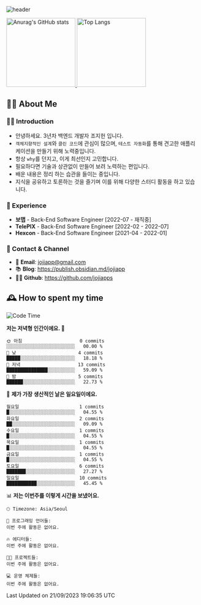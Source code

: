 ![header](https://capsule-render.vercel.app/api?type=transparent&fontColor=6b32af&height=200&text=Back-End%20Developer&fontSize=60)

<a href="#">
  <img height="180px" src="https://github-readme-stats.vercel.app/api?username=jojiapps&show_icons=true&theme=midnight-purple&locale=kr" alt="Anurag's GitHub stats"/>
</a>

<a href="#">
  <img height="180px" src="https://github-readme-stats.vercel.app/api/top-langs/?username=jojiapps&theme=midnight-purple&layout=compact&locale=kr" alt="Top Langs"/>
</a>

## 💁‍♂️ About Me

### 🙇‍♂️ Introduction

- 안녕하세요. 3년차 백엔드 개발자 조지헌 입니다.
- `객체지향적인 설계`와 `클린 코드`에 관심이 많으며, `테스트 자동화`를 통해 견고한 애플리케이션을 만들기 위해 노력중입니다.
- 항상 `why`를 던지고, 이게 최선인지 고민합니다.
- 필요하다면 기술과 상관없이 만들어 보려 노력하는 편입니다.
- 배운 내용은 정리 하는 습관을 들이는 중입니다.
- 지식을 공유하고 토론하는 것을 즐기며 이를 위해 다양한 스터디 활동을 하고 있습니다.

### 💼 Experience

- **보맵** - Back-End Software Engineer [2022-07 - 재직중]
- **TelePIX** - Back-End Software Engineer [2022-02 - 2022-07]
- **Hexcon** - Back-End Software Engineer [2021-04 - 2022-01]

### 🤝 Contact & Channel

- 📧 **Email**: jojiapp@gmail.com
- 📚 **Blog**: https://publish.obsidian.md/jojiapp
- 👨‍💻 **Github**: https://github.com/jojiapps

## 🕰 How to spent my time
<!--START_SECTION:waka-->
![Code Time](http://img.shields.io/badge/Code%20Time-561%20hrs%2021%20mins-blue)

**저는 저녁형 인간이에요. 🦉** 

```text
🌞 아침                     0 commits           ░░░░░░░░░░░░░░░░░░░░░░░░░   00.00 % 
🌆 낮　                     4 commits           █████░░░░░░░░░░░░░░░░░░░░   18.18 % 
🌃 저녁                     13 commits          ███████████████░░░░░░░░░░   59.09 % 
🌙 밤　                     5 commits           ██████░░░░░░░░░░░░░░░░░░░   22.73 % 
```
📅 **제가 가장 생산적인 날은 일요일이에요.** 

```text
월요일                      1 commits           █░░░░░░░░░░░░░░░░░░░░░░░░   04.55 % 
화요일                      2 commits           ██░░░░░░░░░░░░░░░░░░░░░░░   09.09 % 
수요일                      1 commits           █░░░░░░░░░░░░░░░░░░░░░░░░   04.55 % 
목요일                      1 commits           █░░░░░░░░░░░░░░░░░░░░░░░░   04.55 % 
금요일                      1 commits           █░░░░░░░░░░░░░░░░░░░░░░░░   04.55 % 
토요일                      6 commits           ███████░░░░░░░░░░░░░░░░░░   27.27 % 
일요일                      10 commits          ███████████░░░░░░░░░░░░░░   45.45 % 
```


📊 **저는 이번주를 이렇게 시간을 보냈어요.** 

```text
🕑︎ Timezone: Asia/Seoul

💬 프로그래밍 언어들: 
이번 주에 활동은 없어요.

🔥 에디터들: 
이번 주에 활동은 없어요.

🐱‍💻 프로젝트들: 
이번 주에 활동은 없어요.

💻 운영 체제들: 
이번 주에 활동은 없어요.
```


 Last Updated on 21/09/2023 19:06:35 UTC
<!--END_SECTION:waka-->
